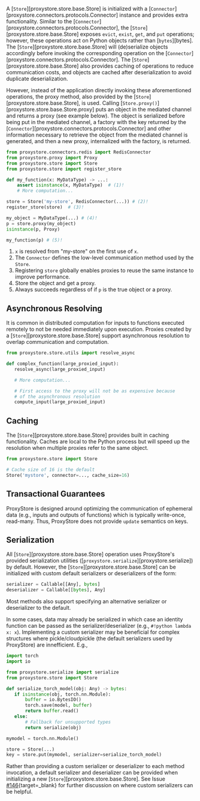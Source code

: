 A [`Store`][proxystore.store.base.Store] is initialized with a
[`Connector`][proxystore.connectors.protocols.Connector] instance and provides
extra functionality. Similar to the
[`Connector`][proxystore.connectors.protocols.Connector], the
[`Store`][proxystore.store.base.Store] exposes `evict`, `exist`, `get`, and `put`
operations; however, these operations act on Python objects rather than
[`bytes`][bytes]. The [`Store`][proxystore.store.base.Store] will (de)serialize
objects accordingly before invoking the corresponding operation on the
[`Connector`][proxystore.connectors.protocols.Connector].
The [`Store`][proxystore.store.base.Store] also provides caching of operations
to reduce communication costs, and objects are cached after deserialization to
avoid duplicate deserialization.

However, instead of the application directly invoking these aforementioned
operations, the proxy method, also provided by the
[`Store`][proxystore.store.base.Store], is used. Calling
[`Store.proxy()`][proxystore.store.base.Store.proxy] puts an object in the
mediated channel and returns a proxy (see example below). The object is
serialized before being put in the mediated channel, a factory with the key
returned by the [`Connector`][proxystore.connectors.protocols.Connector] and
other information necessary to retrieve the object from the mediated channel
is generated, and then a new proxy, internalized with the factory, is returned.

```python title="Base Store Usage" linenums="1"
from proxystore.connectors.redis import RedisConnector
from proxystore.proxy import Proxy
from proxystore.store import Store
from proxystore.store import register_store

def my_function(x: MyDataType) -> ...:
    assert isinstance(x, MyDataType)  # (1)!
    # More computation...

store = Store('my-store', RedisConnector(...)) # (2)!
register_store(store)  # (3)!

my_object = MyDataType(...) # (4)!
p = store.proxy(my_object)
isinstance(p, Proxy)

my_function(p) # (5)!
```

1. `x` is resolved from "my-store" on the first use of `x`.
2. The `Connector` defines the low-level communication method used by the `Store`.
3. Registering `store` globally enables proxies to reuse the same instance
   to improve performance.
4. Store the object and get a proxy.
5. Always succeeds regardless of if `p` is the true object or a proxy.

## Asynchronous Resolving

It is common in distributed computation for inputs to functions executed
remotely to not be needed immediately upon execution.
Proxies created by a [`Store`][proxystore.store.base.Store] support
asynchronous resolution to overlap communication and computation.

```python linenums="1"
from proxystore.store.utils import resolve_async

def complex_function(large_proxied_input):
   resolve_async(large_proxied_input)

   # More computation...

   # First access to the proxy will not be as expensive because
   # of the asynchronous resolution
   compute_input(large_proxied_input)
```

## Caching

The [`Store`][proxystore.store.base.Store] provides built in caching functionality.
Caches are local to the Python process but will speed up the resolution when
multiple proxies refer to the same object.

```python linenums="1"
from proxystore.store import Store

# Cache size of 16 is the default
Store('mystore', connector=..., cache_size=16)
```

## Transactional Guarantees

ProxyStore is designed around optimizing the communication of ephemeral data
(e.g., inputs and outputs of functions) which is typically write-once,
read-many. Thus, ProxyStore does not provide `update` semantics on keys.

## Serialization

All [`Store`][proxystore.store.base.Store] operation uses ProxyStore's provided
serialization utilities ([`proxystore.serialize`][proxystore.serialize]) by default.
However, the [`Store`][proxystore.store.base.Store] can be initialized with
custom default serializers or deserializers of the form:

```python linenums="1"
serializer = Callable[[Any], bytes]
deserializer = Callable[[bytes], Any]
```
Most methods also support specifying an alternative serializer or deserializer to the default.

In some cases, data may already be serialized in which case an identity
function can be passed as the serializer/deserializer (e.g., `#!python lambda x: x`).
Implementing a custom serializer may be beneficial for complex structures
where pickle/cloudpickle (the default serializers used by ProxyStore) are
innefficient. E.g.,

```python linenums="1"
import torch
import io

from proxystore.serialize import serialize
from proxystore.store import Store

def serialize_torch_model(obj: Any) -> bytes:
   if isinstance(obj, torch.nn.Module):
       buffer = io.BytesIO()
       torch.save(model, buffer)
       return buffer.read()
   else:
       # Fallback for unsupported types
       return serialize(obj)

mymodel = torch.nn.Module()

store = Store(...)
key = store.put(mymodel, serializer=serialize_torch_model)
```

Rather than providing a custom serializer or deserializer to each method
invocation, a default serializer and deserializer can be provided when
initializing a new [`Store`][proxystore.store.base.Store].
See Issue [#146](https://github.com/proxystore/proxystore/issues/146){target=_blank}
for further discussion on where custom serializers can be helpful.
